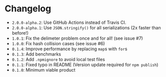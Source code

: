 # Changelog
  * `2.0.0-alpha.2`: Use GitHub Actions instead of Travis CI.
  * `2.0.0-alpha.1`: Use `JSON.stringify()` for all serializations (2x faster than before!)
  * `1.0.1`: Fix the delimeter problem once and for all! (see issue #7)
  * `1.0.0`: Fix hash collision cases (see issue #6)
  * `0.1.4`: Improve performance by replacing `map`s with `for`s
  * `0.1.3`: Add benchmarks
  * `0.1.2`: Add `.npmignore` to avoid local test files
  * `0.1.1`: Fixed typo in README (Version update required for `npm publish`)
  * `0.1.0`: Minimum viable product
